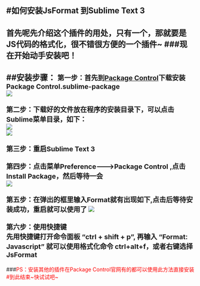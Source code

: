 #如何安装JsFormat 到Sublime Text 3
---
首先呢先介绍这个插件的用处，只有一个，那就要是JS代码的格式化，很不错很方便的一个插件~
###现在开始动手安装吧！
---
##安装步骤：
<font size="4">
**第一步：首先到[Package Control](https://packagecontrol.io/installation)下载安装Package Control.sublime-package**
<br/>
![](http://a2.qpic.cn/psb?/V142AsJI0GtjKg/o4i2s7ZAOYHXQuUdIzt63.J8xgviWDVbgWP6.o9Hfgc!/b/dI0BAAAAAAAA&bo=HgWAAgAAAAAFB70!&rf=viewer_4)
<br/><br/>
**第二步：下载好的文件放在程序的安装目录下，可以点击Sublime菜单目录，如下：**
<br/>
![](http://a2.qpic.cn/psb?/V142AsJI0GtjKg/dUYZVE8kOJEvusE8VHVW1si9vwxkhKTa5Ea.Nf3TUjk!/b/dAwBAAAAAAAA&bo=zgJaAQAAAAAFALQ!&rf=viewer_4)
<br/>
![](http://a3.qpic.cn/psb?/V142AsJI0GtjKg/PJTCOhkbiuOhjf7TTENXLT*7wR4zv.9tT*VUjXJYLSU!/b/dNoAAAAAAAAA&bo=cQOAAgAAAAAFB9Q!&rf=viewer_4)
<br/>
<br/>
**第三步：重启Sublime Text 3 <br/>**<br/>
**第四步：点击菜单Preference--->Package Control ,点击Install Package，然后等待一会**
<br/>
![](http://a2.qpic.cn/psb?/V12kCjlT4GNOPp/96gI5PfgpLRd25dWuMUGMQNo5mDdSKkvru8JQ*rOkyI!/b/dOUAAAAAAAAA&bo=ewJIAnsCSAIFCSo!&rf=viewer_4)
<br/><br/>
**第五步：在弹出的框里输入Format就有出现如下,点击后等待安装成功，重启就可以使用了**
![](http://a3.qpic.cn/psb?/V142AsJI0GtjKg/4LTp.S*IoEZImX7SzyRxiQ*oIUKb6jWcVS1JybIzDo0!/b/dIsBAAAAAAAA&bo=nQJTAAAAAAAFB.g!&rf=viewer_4)
<br/><br/>
**第六步：使用快捷键**<br/>
先用快捷键打开命令面板 “ctrl + shift + p”, 再输入 “Format: Javascript” 就可以使用格式化命令
ctrl+alt+f，或者右键选择JsFormat
</font>
---

###<font color="red">PS：安装其他的插件在Package Control官网有的都可以使用此方法直接安装
#到此结束~快试试吧~
